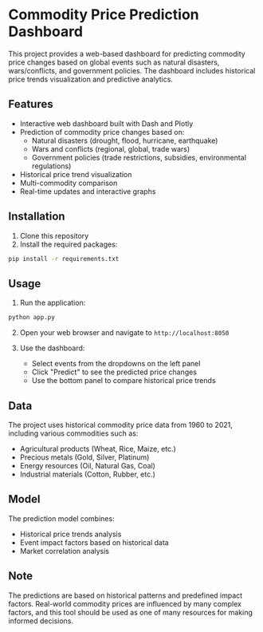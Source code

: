 # Commodity Price Prediction Dashboard

This project provides a web-based dashboard for predicting commodity price changes based on global events such as natural disasters, wars/conflicts, and government policies. The dashboard includes historical price trends visualization and predictive analytics.

## Features

- Interactive web dashboard built with Dash and Plotly
- Prediction of commodity price changes based on:
  - Natural disasters (drought, flood, hurricane, earthquake)
  - Wars and conflicts (regional, global, trade wars)
  - Government policies (trade restrictions, subsidies, environmental regulations)
- Historical price trend visualization
- Multi-commodity comparison
- Real-time updates and interactive graphs

## Installation

1. Clone this repository
2. Install the required packages:
```bash
pip install -r requirements.txt
```

## Usage

1. Run the application:
```bash
python app.py
```

2. Open your web browser and navigate to `http://localhost:8050`

3. Use the dashboard:
   - Select events from the dropdowns on the left panel
   - Click "Predict" to see the predicted price changes
   - Use the bottom panel to compare historical price trends

## Data

The project uses historical commodity price data from 1960 to 2021, including various commodities such as:
- Agricultural products (Wheat, Rice, Maize, etc.)
- Precious metals (Gold, Silver, Platinum)
- Energy resources (Oil, Natural Gas, Coal)
- Industrial materials (Cotton, Rubber, etc.)

## Model

The prediction model combines:
- Historical price trends analysis
- Event impact factors based on historical data
- Market correlation analysis

## Note

The predictions are based on historical patterns and predefined impact factors. Real-world commodity prices are influenced by many complex factors, and this tool should be used as one of many resources for making informed decisions. 